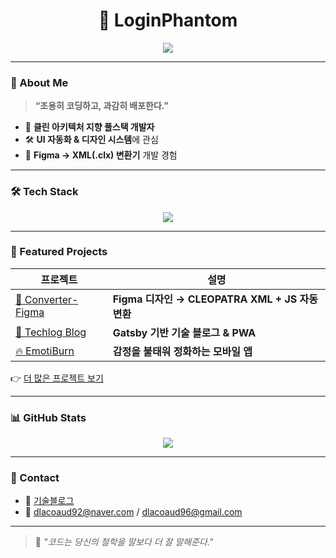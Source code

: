 <h1 align="center">👻 LoginPhantom</h1>
<p align="center">
  <img src="https://readme-typing-svg.herokuapp.com/?lines=Code%20is%20my%20playground;%20Clean%20code%20is%20my%20style;&center=true&width=440&height=45">
</p>

---

### 👾 About Me  
> **“조용히 코딩하고, 과감히 배포한다.”**  

- 🧭 **클린 아키텍처 지향 풀스택 개발자**  
- 🛠 **UI 자동화 & 디자인 시스템**에 관심  
- 🎯 **Figma → XML(.clx) 변환기** 개발 경험  

---

### 🛠 Tech Stack  

<p align="center">
  <img src="https://skillicons.dev/icons?i=java,spring,python,js,ts,react,flutter,figma,github&theme=dark" />
</p>

---

### 💼 Featured Projects  

| 프로젝트 | 설명 |
|----------|------|
| [🎨 Converter-Figma](https://github.com/Logic-Phantom/Converter-Figma) | **Figma 디자인 → CLEOPATRA XML + JS 자동 변환** |
| [📝 Techlog Blog](https://github.com/Logic-Phantom/Techlog) | **Gatsby 기반 기술 블로그 & PWA** |
| [🔥 EmotiBurn](https://github.com/Logic-Phantom/EmotiBurn) | **감정을 불태워 정화하는 모바일 앱** |

👉 [더 많은 프로젝트 보기](https://github.com/LoginPhantom)

---

### 📊 GitHub Stats  

<p align="center">
  <img src="https://github-readme-stats.vercel.app/api?username=Logic-Phantom&show_icons=true&theme=calm&hide_border=true" />
</p>

---

### 🔗 Contact  

- 📝 [기술블로그](https://logic-phantom.github.io/)  
- 📧 dlacoaud92@naver.com / dlacoaud96@gmail.com  

---

> 💬 *"코드는 당신의 철학을 말보다 더 잘 말해준다."*
